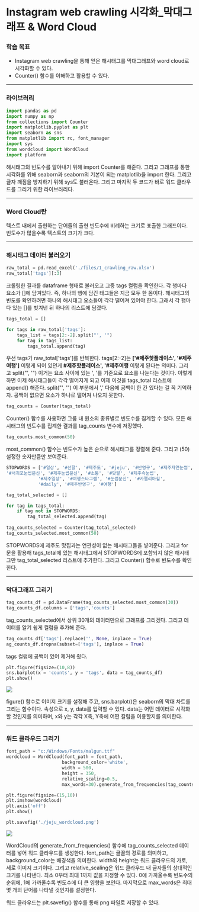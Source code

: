 # Instagram web crawling 시각화_막대그래프 & Word Cloud



### 학습 목표

- Instagram web crawling을 통해 얻은 해시태그를 막대그래프와 word cloud로 시각화할 수 있다.
- Counter() 함수를 이해하고 활용할 수 있다.



---



### 라이브러리

```python
import pandas as pd
import numpy as np
from collections import Counter
import matplotlib.pyplot as plt
import seaborn as sns
from matplotlib import rc, font_manager
import sys
from wordcloud import WordCloud
import platform
```

 해시태그의 빈도수를 알아내기 위해 import Counter를 해준다. 그리고 그래프를 통한 시각화를 위해 seaborn과 seaborn의 기본이 되는 matplotlib을 import 한다. 그리고 글자 깨짐을 방지하기 위해 sys도 불러온다. 그리고 마지막 두 코드가 바로 워드 클라우드를 그리기 위한 라이브러리다.



---



### Word Cloud란

 텍스트 내에서 출현하는 단어들의 출현 빈도수에 비례하는 크기로 표출한 그래프이다. 빈도수가 많을수록 텍스트의 크기가 크다.



---



### 해시태그 데이터 불러오기

```python
raw_total = pd.read_excel('./files/1_crawling_raw.xlsx')
raw_total['tags'][:3]
```

 크롤링한 결과를 dataframe 형태로 불러오고 그중 tags 컬럼을 확인한다. 각 행마다 요소가 []에 담겨있다. 즉, 하나의 행에 담긴 태그들은 지금 모두 한 몸이다. 해시태그의 빈도를 확인하려면 하나의 해시태그 요소들이 각각 떨어져 있어야 한다. 그래서 각 행마다 있는 []를 벗겨낸 뒤 하나의 리스트에 담겠다.



```python
tags_total = []

for tags in raw_total['tags']:
    tags_list = tags[2:-2].split("', '")
    for tag in tags_list:
        tags_total.append(tag)
```

 우선 tags가 raw_total['tags']를 반복한다. tags[2:-2]는 **['#제주핫플레이스', '#제주여행']** 이렇게 되어 있던게 **#제주핫플레이스', '#제주여행** 이렇게 된다는 의미다. 그리고 split("', '") 이거는 요소 사이에 있는 ', '를 기준으로 요소를 나눈다는 것이다. 이렇게 하면 이제 해시태그들이 각각 떨어지게 되고 이제 이것을  tags_total 리스트에 append() 해준다. split("', '") 이 부분에서 ',' 다음에 공백이 한 칸 있다는 걸 꼭 기억하자. 공백이 없으면 요소가 하나로 떨어져 나오지 못한다.



```python
tag_counts = Counter(tags_total)
```

 Counter() 함수를 사용하면 그룹 내 원소의 종류별로 빈도수를 집계할 수 있다. 모든 해시태그의 빈도수를 집계한 결과를 tag_counts 변수에 저장했다.



```python
tag_counts.most_common(50)
```

 most_common() 함수는 빈도수가 높은 순으로 해시태그를 정렬해 준다. 그리고 (50) 설정한 숫자만큼만 보여준다.



```python
STOPWORDS = ['#일상', '#선팔', '#제주도', '#jeju', '#반영구', '#제주자연눈썹',
'#서귀포눈썹문신', '#제주눈썹문신', '#소통', '#맞팔', '#제주속눈썹',
            '#제주일상', '#여행스타그램', '#눈썹문신', '#카멜리아힐',
            '#daily', '#제주반영구', '#여행']

tag_total_selected = []

for tag in tags_total:
    if tag not in STOPWORDS:
        tag_total_selected.append(tag)
        
tag_counts_selected = Counter(tag_total_selected)
tag_counts_selected.most_common(50)
```

 STOPWORDS에 제주도 맛집과는 연관성이 없는 해시태그들을 넣어준다. 그리고 for문을 활용해 tags_total에 있는 해시태그에서 STOPWORDS에 포함되지 않은 해시태그만 tag_total_selected 리스트에 추가한다. 그리고 Counter() 함수로 빈도수를 확인한다.



---



### 막대그래프 그리기

```python
tag_counts_df = pd.DataFrame(tag_counts_selected.most_common(30))
tag_counts_df.columns = ['tags','counts']
```

 tag_counts_selected에서 상위 30개의 데이터만으로 그래프를 그리겠다. 그리고 데이터를 알기 쉽게 컬럼을 추가해 준다. 



```python
tag_counts_df['tags'].replace('', None, inplace = True)
ag_counts_df.dropna(subset=['tags'], inplace = True)
```

 tags 컬럼에 공백이 있어 제거해 줬다.



```python
plt.figure(figsize=(10,8))
sns.barplot(x = 'counts', y = 'tags', data = tag_counts_df)
plt.show()
```

![](E:\Amazing\Bigdata\code\Data_Platform\02_Second\5_Jeju_Hotplace\제주도맛집_해시태그_빈도수_막대그래프.JPG)

 figure() 함수로 이미지 크기를 설정해 주고, sns.barplot()은 seaborn의 막대 차트를 그리는 함수이다. 속성으로 x, y, data를 입력할 수 있다. data는 어떤 데이터로 시각화할 것인지를 의미하며, x와 y는 각각 X축, Y축에 어떤 칼럼을 이용할지를 의미한다.



---



### 워드 클라우드 그리기

```python
font_path = "c:/Windows/Fonts/malgun.ttf"
wordcloud = WordCloud(font_path = font_path,
                     background_color='white',
                     width = 500,
                     height = 350,
                     relative_scaling=0.5,
                     max_words=30).generate_from_frequencies(tag_counts_selected)

plt.figure(figsize=(15,10))
plt.imshow(wordcloud)
plt.axis('off')
plt.show()

plt.savefig('./jeju_wordcloud.png')
```

![](E:\Amazing\Bigdata\code\Data_Platform\02_Second\5_Jeju_Hotplace\제주도맛집_해시태그_빈도수_워드클라우드.JPG)

 WordCloud의 generate_from_frequencies() 함수에 tag_counts_selected 데이터를 넣어 워드 클라우드를 생성한다. font_path는 글꼴의 경로를 의미하고, background_color는 배경색을 의미한다. width와 height는 워드 클라우드의 가로, 세로 이미지 크기이다. 그리고 relative_scaling은 워드 클라우드 내 글자들의 상대적인 크기를 나타낸다. 최소 0부터 최대 1까지 값을 지정할 수 있다. 0에 가까울수록 빈도수의 순위에, 1에 가까울수록 빈도수에 더 큰 영향을 보인다. 마지막으로 max_words은 최대 몇 개의 단어를 나타낼 것인지를 설정한다.

 워드 클라우드는 plt.savefig() 함수를 통해 png 파일로 저장할 수 있다.
